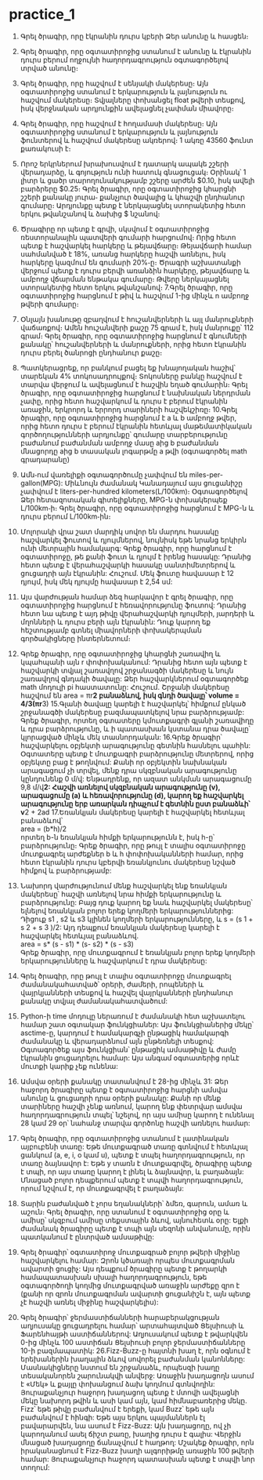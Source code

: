 # practice_1
1. Գրել ծրագիր, որը էկրանին դուրս կբերի Ձեր անունը և հասցեն։
2. Գրել ծրագիր, որը օգտատիրոջից ստանում է անունը և էկրանին դուրս բերում ողջույնի հաղորդագրություն օգտագործելով տրված անունը։
3. Գրել ծրագիր, որը հաշվում է սենյակի մակերեսը։ Այն օգտատիրոջից ստանում է երկարություն և լայնություն ու հաշվում մակերեսը։ Տվյալները փոխանցել float թվերի տեսքով, իսկ վերջնական արդյունքին ավելացնել չափման միավորը։
4. Գրել ծրագիր, որը հաշվում է հողամասի մակերեսը։ Այն օգտատիրոջից ստանում է երկարություն և լայնություն ֆունտերով և հաշվում մակերեսը ակռերով։ 1 ակռը 43560 ֆունտ քառակուսի է։
5. Որոշ երկրներում խրախուսվում է դատարկ ապակե շշերի վերադարձը, և գոյություն ունի հատուկ գնացուցակ։ Օրինակ՝ 1 լիտր և ցածր տարողունակությամբ շշերը արժեն $0.10, իսկ ավելի բարձրերը  $0.25։ Գրել ծրագիր, որը օգտատիրոջից կհարցնի շշերի քանակը յուրա֊ քանչյուր ծավալից և կհաշվի ընդհանուր գումարը։ Արդյունքը պետք է ներկայացնել ստորակետից հետո երկու թվանշանով և ձախից $ նշանով։ 
6. Ծրագիրը որ պետք է գրվի, սկսվում է օգտատիրոջից ռեստորանային պատվերի գումարի հարցումով։ Որից հետո պետք է հաշվարկել հարկերը և թեյավճարը։ Թեյավճարի համար սահմանված է 18%, առանց հարկերը հաշվի առնելու, իսկ հարկերը կազմում են գումարի 20%֊ը։ Ծրագրի աշխատանքի վերջում պետք է դուրս բերվի առանձին հարկերը, թեյավճարը և ամբողջ վճարման ենթակա գումարը։ Թվերը ներկայացնել ստորակետից հետո երկու թվանշանով։
7.Գրել ծրագիր, որը օգտատիրոջից հարցնում է թիվ և հաշվում 1-ից մինչև n ամբողջ թվերի գումարը։
8. Օնլայն խանութը զբաղվում է հուշանվերների և այլ մանրուքների վաճառքով։ Ամեն հուշանվերի քաշը 75 գրամ է, իսկ մանրուքը՝ 112 գրամ։ Գրել ծրագիր, որը օգտատիրոջից հարցնում է գնումների քանակը՝ հուշանվերների և մանրուքների, որից հետո էկրանին դուրս բերել ծանրոցի ընդհանուր քաշը։
9. Պատկերացրեք, որ բանկում բացել եք խնայողական հաշիվ՝ տարեկան 4% տոկոսադրույքով։ Տոկոսները բանկը հաշվում է տարվա վերջում և ավելացնում է հաշվին եղած գումարին։ Գրել ծրագիր, որը օգտատիրոջից հարցնում է նախնական ներդրման չափը, որից հետո հաշվարկում և դուրս է բերում էկրանին առաջին, երկրորդ և երրորդ տարիների հաշվեկշիռը։
10.Գրել ծրագիր, որը օգտատիրոջից հարցնում է a և b ամբողջ թվեր, որից հետո դուրս է բերում էկրանին հետևյալ մաթեմատիկական գործողությունների արդյունքը՝
գումարը
տարբերությունը
բաժանում
բաժանման ամբողջ մասը aից b
բաժանման մնացորդը aից b
տասական լոգարթմը a թվի (օգտագործել math գրադարանը)

11. Ամն֊ում վառելիքի օգտագործումը չափվում են miles-per-gallon(MPG): Միևնույն ժամանակ Կանադայում այս ցուցանիշը չափվում է liters-per-hundred kilometers(L/100km)։ Օգտագործելով Ձեր հետազոտական գիտելիքները, MPG-ն փոխակերպեք L/100km֊ի։ Գրել ծրագիր, որը օգտատիրոջից հարցնում է MPG-ն և դուրս բերում L/100km֊ին։
12.  Մոլորակի վրա շատ մարդիկ սովոր են մարդու հասակը հաշվարկել ֆուտով և դյույմներով, նույնիսկ եթե նրանց երկիրն ունի մետրային համակարգ: Գրեք ծրագիր, որը հարցնում է օգտատիրոջը, թե քանի ֆուտ և դյույմ է իրենց հասակը: Դրանից հետո պետք է վերահաշվարկի հասակը սանտիմետրերով և ցուցադրի այն էկրանին:                    Հուշում. Մեկ ֆուտը հավասար է 12 դյույմ, իսկ մեկ դյույմը հավասար է 2,54 սմ:
13. Այս վարժության համար ձեզ հարկավոր է գրել ծրագիր, որը օգտատիրոջից հարցնում է հեռավորությունը ֆուտով: Դրանից հետո նա պետք է այդ թիվը վերահաշվարկի դյույմերի, յարդերի և մղոնների և դուրս բերի այն էկրանին: Դուք կարող եք հեշտությամբ գտնել միավորների փոխակերպման գործակիցները ինտերնետում։
14. Գրեք ծրագիր, որը օգտատիրոջից կհարցնի շառավիղ և կպահպանի այն r փոփոխականում: Դրանից հետո այն պետք է հաշվարկի տվյալ շառավղով շրջանագծի մակերեսը և նույն շառավղով գնդակի ծավալը: Ձեր հաշվարկներում օգտագործեք math մոդուլի pi հաստատունը: Հուշում. Շրջանի մակերեսը հաշվում են area = πr**2 բանաձևով, իսկ գնդի ծավալը՝ volume = 4/3(πr**3)
15.Գլանի ծավալը կարելի է հաշվարկել՝ հիմքում ընկած շրջանագծի մակերեսը բազմապատկելով նրա բարձրությամբ: Գրեք ծրագիր, որտեղ օգտատերը կմուտքագրի գլանի շառավիղը և դրա բարձրությունը, և ի պատասխան կստանա դրա ծավալը՝ կլորացված մինչև մեկ տասնորդական:
16.Գրեք ծրագիր՝ հաշվարկելու օբյեկտի արագությունը գետնին հասնելու պահին: Օգտատերը պետք է մուտքագրի բարձրությունը մետրերով, որից օբյեկտը բաց է թողնվում: Քանի որ օբյեկտին նախնական արագացում չի տրվել, մենք դրա սկզբնական արագությունը կընդունենք 0 մ/վ: Ենթադրենք, որ ազատ անկման արագացումը 9,8 մ/վ**2: Հաշվի առնելով սկզբնական արագությունը (v), արագացումը (a) և հեռավորությունը (d), կարող եք հաշվարկել արագությունը երբ առարկան դիպչում է գետնին ըստ բանաձևի՝  v**2 + 2ad
17.Եռանկյան մակերեսը կարելի է հաշվարկել հետևյալ բանաձևով՝   
area = (b*h)/2                                                                                                       
որտեղ b-ն եռանկյան հիմքի երկարությունն է, իսկ h-ը՝ բարձրությունը։       Գրեք ծրագիր, որը թույլ է տալիս օգտատիրոջը մուտքագրել արժեքներ b և h փոփոխականների համար, որից հետո էկրանին դուրս կբերվի եռանկյունու մակերեսը նշված հիմքով և բարձրությամբ:
18. Նախորդ վարժությունում մենք հաշվարկել ենք եռանկյան մակերեսը՝ հաշվի առնելով նրա հիմքի երկարությունը և բարձրությունը: Բայց դուք կարող եք նաև հաշվարկել մակերեսը՝ ելնելով եռանկյան բոլոր երեք կողմերի երկարություններից: Դիցուք s1 , s2 և s3 կլինեն կողմերի երկարությունները, և s = (s 1 + s 2 + s 3 )/2: Այդ դեպքում եռանկյան մակերեսը կարելի է հաշվարկել հետևյալ բանաձևով.           
                   area = s* (s - s1) * (s- s2) * (s - s3)        
 Գրեք ծրագիր, որը մուտքագրում է եռանկյան բոլոր երեք կողմերի երկարությունները և հաշվարկում է դրա մակերեսը:
19. Գրել ծրագիր, որը թույլ է տալիս օգտատիրոջը մուտքագրել ժամանակահատված՝ օրերի, ժամերի, րոպեների և վայրկյանների տեսքով և հաշվել վայրկյանների ընդհանուր քանակը տվյալ ժամանակահատվածում:
20. Python-ի time մոդուլը ներառում է ժամանակի հետ աշխատելու համար շատ օգտակար ֆունկցիաներ: Այս ֆունկցիաներից մեկը՝ asctime-ը, կարդում է համակարգչի ընթացիկ համակարգի ժամանակը և վերադարձնում այն ​​ընթեռնելի տեսքով: Օգտագործեք այս ֆունկցիան՝ ընթացիկ ամսաթիվը և ժամը էկրանին ցուցադրելու համար: Այս անգամ օգտատերից որևէ մուտքի կարիք չեք ունենա:
21. Ամսվա օրերի քանակը տատանվում է 28-ից մինչև 31: Ձեր հաջորդ ծրագիրը պետք է օգտատիրոջից հարցնի ամսվա անունը և ցուցադրի դրա օրերի քանակը: Քանի որ մենք տարիները հաշվի չենք առնում, կարող ենք փետրվար ամսվա հաղորդագրություն տպել՝ նշելով, որ այս ամիսը կարող է ունենալ 28 կամ 29 օր՝ նահանջ տարվա գործոնը հաշվի առնելու համար:
22. Գրել ծրագիր, որը օգտատիրոջից ստանում է լատինական այբուբենի տառը: Եթե ​​մուտքագրած տառը գտնվում է հետևյալ ցանկում (a, e, i, o կամ u), պետք է տպել հաղորդագրություն, որ տառը ձայնավոր է: Եթե ​​y տառն է մուտքագրվել, ծրագիրը պետք է տպի, որ այս տառը կարող է լինել և ձայնավոր, և բաղաձայն: Մնացած բոլոր դեպքերում պետք է տպվի հաղորդագրություն, որում նշվում է, որ մուտքագրվել է բաղաձայն:
23.  Տարին բաժանված է չորս եղանակների՝ ձմեռ, գարուն, ամառ և աշուն։ Գրել ծրագիր, որը ստանում է օգտատիրոջից օրը և ամիսը՝ սկզբում ամիսը տեքստային ձևով, այնուհետև օրը: Ելքի ժամանակ ծրագիրը պետք է տպի ​​այն սեզոնի անվանումը, որին պատկանում է ընտրված ամսաթիվը:
24. Գրել ծրագիր՝ օգտատիրոջ մուտքագրած բոլոր թվերի միջինը հաշվարկելու համար: Զրոն կծառայի որպես մուտքագրման ավարտի ցուցիչ: Այս դեպքում ծրագիրը պետք է թողարկի համապատասխան սխալի հաղորդագրություն, եթե օգտագործողի կողմից մուտքագրված առաջին արժեքը զրո է (քանի որ զրոն մուտքագրման ավարտի ցուցանիշն է, այն պետք չէ հաշվի առնել միջինը հաշվարկելիս):
25. Գրել ծրագիր՝ ջերմաստիճանների հարաբերակցության աղյուսակը ցուցադրելու համար՝ արտահայտված Ցելսիուսի և Ֆարենհայթի աստիճաններով: Աղյուսակում պետք է թվարկվեն 0-ից մինչև 100 աստիճան Ցելսիուսի բոլոր ջերմաստիճանները 10-ի բազմապատիկ:
26.Fizz-Buzz-ը հայտնի խաղ է, որն օգնում է երեխաներին խաղային ձևով սովորել բաժանման կանոնները: Մասնակիցները նստում են շրջանաձև, որպեսզի խաղը տեսականորեն շարունակվի անվերջ: Առաջին խաղացողն ասում է «Մեկ» և քայլը փոխանցում ձախ կողմում գտնվողին: Յուրաքանչյուր հաջորդ խաղացող պետք է մտովի ավելացնի մեկը նախորդ թվին և ասի կամ այն, կամ հիմնաբառերից մեկը. Fizz՝ եթե թիվը բաժանվում է երեքի, կամ Buzz՝ եթե այն բաժանվում է հինգի: Եթե ​​այս երկու պայմաններն էլ բավարարվեն, նա ասում է Fizz-Buzz: Այն խաղացողը, ով չի կարողանում ասել ճիշտ բառը, խաղից դուրս է գալիս: Վերջին մնացած խաղացողը ճանաչվում է հաղթող: Մշակեք ծրագիր, որն իրականացնում է Fizz-Buzz խաղի ալգորիթմը առաջին 100 թվերի համար: Յուրաքանչյուր հաջորդ պատասխան պետք է տպվի նոր տողում:
